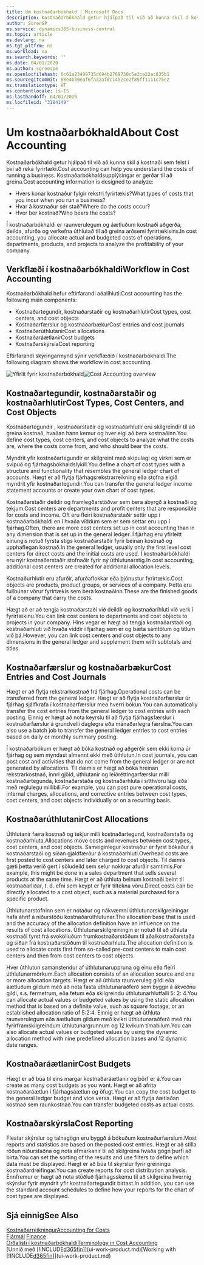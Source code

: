 ```yaml
---
title: Um kostnaðarbókhald | Microsoft Docs
description: Kostnaðarbókhald getur hjálpað til við að kunna skil á kostnaði sem felst í því að reka fyrirtæki.
author: SorenGP
ms.service: dynamics365-business-central
ms.topic: article
ms.devlang: na
ms.tgt_pltfrm: na
ms.workload: na
ms.search.keywords: ''
ms.date: 04/01/2020
ms.author: sgroespe
ms.openlocfilehash: 6c61a23499735d694b2769730c5e3ce22ac835b1
ms.sourcegitcommit: 88e4b30eaf6fa32af0c1452ce2f85ff1111c75e2
ms.translationtype: HT
ms.contentlocale: is-IS
ms.lasthandoff: 04/01/2020
ms.locfileid: "3184149"
---
```

# <a name="about-cost-accounting"></a><span data-ttu-id="084b5-103">Um kostnaðarbókhald</span><span class="sxs-lookup"><span data-stu-id="084b5-103">About Cost Accounting</span></span>
<span data-ttu-id="084b5-104">Kostnaðarbókhald getur hjálpað til við að kunna skil á kostnaði sem felst í því að reka fyrirtæki.</span><span class="sxs-lookup"><span data-stu-id="084b5-104">Cost accounting can help you understand the costs of running a business.</span></span> <span data-ttu-id="084b5-105">Kostnaðarbókhaldsupplýsingar er gerðar til að greina.</span><span class="sxs-lookup"><span data-stu-id="084b5-105">Cost accounting information is designed to analyze:</span></span>  

-   <span data-ttu-id="084b5-106">Hvers konar kostnaður fylgir rekstri fyrirtækis?</span><span class="sxs-lookup"><span data-stu-id="084b5-106">What types of costs that you incur when you run a business?</span></span>  
-   <span data-ttu-id="084b5-107">Hvar á kostnaður sér stað?</span><span class="sxs-lookup"><span data-stu-id="084b5-107">Where do the costs occur?</span></span>  
-   <span data-ttu-id="084b5-108">Hver ber kostnað?</span><span class="sxs-lookup"><span data-stu-id="084b5-108">Who bears the costs?</span></span>  

<span data-ttu-id="084b5-109">Í kostnaðarbókhaldi er raunverulegum og áætluðum kostnaði aðgerða, deilda, afurða og verkefna úthlutað til að greina arðsemi fyrirtækisins.</span><span class="sxs-lookup"><span data-stu-id="084b5-109">In cost accounting, you allocate actual and budgeted costs of operations, departments, products, and projects to analyze the profitability of your company.</span></span>  

## <a name="workflow-in-cost-accounting"></a><span data-ttu-id="084b5-110">Verkflæði í kostnaðarbókhaldi</span><span class="sxs-lookup"><span data-stu-id="084b5-110">Workflow in Cost Accounting</span></span>  
<span data-ttu-id="084b5-111">Kostnaðarbókhald hefur eftirfarandi aðalíhluti:</span><span class="sxs-lookup"><span data-stu-id="084b5-111">Cost accounting has the following main components:</span></span>  

-   <span data-ttu-id="084b5-112">Kostnaðartegundir, kostnaðarstaðir og kostnaðarhlutir</span><span class="sxs-lookup"><span data-stu-id="084b5-112">Cost types, cost centers, and cost objects</span></span>  
-   <span data-ttu-id="084b5-113">Kostnaðarfærslur og kostnaðarbækur</span><span class="sxs-lookup"><span data-stu-id="084b5-113">Cost entries and cost journals</span></span>  
-   <span data-ttu-id="084b5-114">Kostnaðarúthlutanir</span><span class="sxs-lookup"><span data-stu-id="084b5-114">Cost allocations</span></span>  
-   <span data-ttu-id="084b5-115">Kostnaðaráætlanir</span><span class="sxs-lookup"><span data-stu-id="084b5-115">Cost budgets</span></span>
-   <span data-ttu-id="084b5-116">Kostnaðarskýrsla</span><span class="sxs-lookup"><span data-stu-id="084b5-116">Cost reporting</span></span>  

<span data-ttu-id="084b5-117">Eftirfarandi skýringarmynd sýnir verkflæðið í kostnaðarbókhaldi.</span><span class="sxs-lookup"><span data-stu-id="084b5-117">The following diagram shows the workflow in cost accounting.</span></span>  

<span data-ttu-id="084b5-118">![Yfirlit fyrir kostnaðarbókhald](media/costaccountingoverview.png "CostAccountingOverview")</span><span class="sxs-lookup"><span data-stu-id="084b5-118">![Cost Accounting overview](media/costaccountingoverview.png "CostAccountingOverview")</span></span>  

## <a name="cost-types-cost-centers-and-cost-objects"></a><span data-ttu-id="084b5-119">Kostnaðartegundir, kostnaðarstaðir og kostnaðarhlutir</span><span class="sxs-lookup"><span data-stu-id="084b5-119">Cost Types, Cost Centers, and Cost Objects</span></span>  
<span data-ttu-id="084b5-120">Kostnaðartegundir , kostnaðarstaðir og kostnaðarhlutir eru skilgreindir til að greina kostnað, hvaðan hann kemur og hver eigi að bera kostnaðinn.</span><span class="sxs-lookup"><span data-stu-id="084b5-120">You define cost types, cost centers, and cost objects to analyze what the costs are, where the costs come from, and who should bear the costs.</span></span>  

<span data-ttu-id="084b5-121">Myndrit yfir kostnaðartegundir er skilgreint með skipulagi og virkni sem er svipuð og fjárhagsbókhaldslykill.</span><span class="sxs-lookup"><span data-stu-id="084b5-121">You define a chart of cost types with a structure and functionality that resembles the general ledger chart of accounts.</span></span> <span data-ttu-id="084b5-122">Hægt er að flytja fjárhagsrekstrarreikning eða stofna eigið myndrit yfir kostnaðartegundir.</span><span class="sxs-lookup"><span data-stu-id="084b5-122">You can transfer the general ledger income statement accounts or create your own chart of cost types.</span></span>  

<span data-ttu-id="084b5-123">Kostnaðarstaðir deildir og framlegðarstöðvar sem bera ábyrgð á kostnaði og tekjum.</span><span class="sxs-lookup"><span data-stu-id="084b5-123">Cost centers are departments and profit centers that are responsible for costs and income.</span></span> <span data-ttu-id="084b5-124">Oft eru fleiri kostnaðarstaðir settir upp í kostnaðarbókhaldi en í hvaða víddum sem er sem settar eru upp í fjárhag.</span><span class="sxs-lookup"><span data-stu-id="084b5-124">Often, there are more cost centers set up in cost accounting than in any dimension that is set up in the general ledger.</span></span> <span data-ttu-id="084b5-125">Í fjárhag eru yfirleitt einungis notuð fyrsta stigs kostnaðarstaðir fyrir beinan kostnað og upphaflegan kostnað.</span><span class="sxs-lookup"><span data-stu-id="084b5-125">In the general ledger, usually only the first level cost centers for direct costs and the initial costs are used.</span></span> <span data-ttu-id="084b5-126">Í kostnaðarbókhaldi eru nýir kostnaðarstaðir stofnaðir fyrir ný úthlutunarstig.</span><span class="sxs-lookup"><span data-stu-id="084b5-126">In cost accounting, additional cost centers are created for additional allocation levels.</span></span>  

<span data-ttu-id="084b5-127">Kostnaðurhlutir eru afurðir, afurðaflokkar eða þjónustur fyrirtækis.</span><span class="sxs-lookup"><span data-stu-id="084b5-127">Cost objects are products, product groups, or services of a company.</span></span> <span data-ttu-id="084b5-128">Þetta eru fullbúnar vörur fyrirtækis sem bera kostnaðinn.</span><span class="sxs-lookup"><span data-stu-id="084b5-128">These are the finished goods of a company that carry the costs.</span></span>  

<span data-ttu-id="084b5-129">Hægt að er að tengja kostnaðarstaði við deildir og kostnaðaríhluti við verk í fyrirtækinu.</span><span class="sxs-lookup"><span data-stu-id="084b5-129">You can link cost centers to departments and cost objects to projects in your company.</span></span> <span data-ttu-id="084b5-130">Hins vegar er hægt að tengja kostnaðarstaði og kostnaðarhluti við hvaða víddir í fjárhag sem er og bæta samtölum og titlum við þá.</span><span class="sxs-lookup"><span data-stu-id="084b5-130">However, you can link cost centers and cost objects to any dimensions in the general ledger and supplement them with subtotals and titles.</span></span>  

## <a name="cost-entries-and-cost-journals"></a><span data-ttu-id="084b5-131">Kostnaðarfærslur og kostnaðarbækur</span><span class="sxs-lookup"><span data-stu-id="084b5-131">Cost Entries and Cost Journals</span></span>  
<span data-ttu-id="084b5-132">Hægt er að flytja rekstrarkostnað frá fjárhag.</span><span class="sxs-lookup"><span data-stu-id="084b5-132">Operational costs can be transferred from the general ledger.</span></span> <span data-ttu-id="084b5-133">Hægt er að flytja kostnaðarfærslur úr fjárhag sjálfkrafa í kostnaðarfærslur með hverri bókun.</span><span class="sxs-lookup"><span data-stu-id="084b5-133">You can automatically transfer the cost entries from the general ledger to cost entries with each posting.</span></span> <span data-ttu-id="084b5-134">Einnig er hægt að nota keyrslu til að flytja fjárhagsfærslur í kostnaðarfærslur á grundvelli daglegra eða mánaðarlegra færslna.</span><span class="sxs-lookup"><span data-stu-id="084b5-134">You can also use a batch job to transfer the general ledger entries to cost entries based on daily or monthly summary posting.</span></span>  

<span data-ttu-id="084b5-135">Í kostnaðarbókum er hægt að bóka kostnað og aðgerðir sem ekki koma úr fjárhag og sem myndast almennt ekki með úthlutun.</span><span class="sxs-lookup"><span data-stu-id="084b5-135">In cost journals, you can post cost and activities that do not come from the general ledger or are not generated by allocations.</span></span> <span data-ttu-id="084b5-136">Til dæmis er hægt að bóka hreinan rekstrarkostnað, innri gjöld, úthlutanir og leiðréttingarfærslur milli kostnaðartegunda, kostnaðarstaða og kostnaðarhluta í sitthvoru lagi eða með reglulegu millibili.</span><span class="sxs-lookup"><span data-stu-id="084b5-136">For example, you can post pure operational costs, internal charges, allocations, and corrective entries between cost types, cost centers, and cost objects individually or on a recurring basis.</span></span>  

## <a name="cost-allocations"></a><span data-ttu-id="084b5-137">Kostnaðarúthlutanir</span><span class="sxs-lookup"><span data-stu-id="084b5-137">Cost Allocations</span></span>  
<span data-ttu-id="084b5-138">Úthlutanir færa kostnað og tekjur milli kostnaðartegund, kostnaðarstaða og kostnaðarhluta.</span><span class="sxs-lookup"><span data-stu-id="084b5-138">Allocations move costs and revenues between cost types, cost centers, and cost objects.</span></span> <span data-ttu-id="084b5-139">Sameiginlegur kostnaður er fyrst bókaður á kostnaðarstaði og síðan gjaldfærður á kostnaðarhluti.</span><span class="sxs-lookup"><span data-stu-id="084b5-139">Overhead costs are first posted to cost centers and later charged to cost objects.</span></span> <span data-ttu-id="084b5-140">Til dæmis gæti þetta verið gert í söludeild sem selur nokkrar afurðir samtímis.</span><span class="sxs-lookup"><span data-stu-id="084b5-140">For example, this might be done in a sales department that sells several products at the same time.</span></span> <span data-ttu-id="084b5-141">Hægt er að úthluta beinum kostnaði beint til kostnaðarliðar, t. d. efni sem keypt er fyrir tiltekna vöru.</span><span class="sxs-lookup"><span data-stu-id="084b5-141">Direct costs can be directly allocated to a cost object, such as a material purchased for a specific product.</span></span>  

<span data-ttu-id="084b5-142">Úthlutunarstofninn sem er notaður og nákvæmni úthlutunarskilgreiningar hafa áhrif á niðurstöðu kostnaðarúthlutunar.</span><span class="sxs-lookup"><span data-stu-id="084b5-142">The allocation base that is used and the accuracy of the allocation definition have an influence on the results of cost allocations.</span></span> <span data-ttu-id="084b5-143">Úthlutunarskilgreiningin er notuð til að úthluta kostnaði fyrst frá svokölluðum frumkostnaðarstöðum til aðalkostnaðarstaða og síðan frá kostnaðarstöðum til kostnaðarhluta.</span><span class="sxs-lookup"><span data-stu-id="084b5-143">The allocation definition is used to allocate costs first from so-called pre-cost centers to main cost centers and then from cost centers to cost objects.</span></span>  

<span data-ttu-id="084b5-144">Hver úthlutun samanstendur af úthlutunaruppruna og einu eða fleiri úthlutunarmörkum.</span><span class="sxs-lookup"><span data-stu-id="084b5-144">Each allocation consists of an allocation source and one or more allocation targets.</span></span> <span data-ttu-id="084b5-145">Hægt er að úthluta raunveruleg gildi eða áætluðum gildum með að nota fasta úthlutunaraðferð sem byggir á ákveðnu gildi, s.s. fermetrum, eða fetum eða skilgreindu úthlutunarhlutfalli 5: 2: 4.</span><span class="sxs-lookup"><span data-stu-id="084b5-145">You can allocate actual values or budgeted values by using the static allocation method that is based on a definite value, such as square footage, or an established allocation ratio of 5:2:4.</span></span> <span data-ttu-id="084b5-146">Einnig er hægt að úthluta raunverulegum eða áætluðum gildum með kvikri úthlutunaraðferð með níu fyrirframskilgreindum úthlutunargrunnum og 12 kvikum tímabilum.</span><span class="sxs-lookup"><span data-stu-id="084b5-146">You can also allocate actual values or budgeted values by using the dynamic allocation method with nine predefined allocation bases and 12 dynamic date ranges.</span></span>  

## <a name="cost-budgets"></a><span data-ttu-id="084b5-147">Kostnaðaráætlanir</span><span class="sxs-lookup"><span data-stu-id="084b5-147">Cost Budgets</span></span>  
<span data-ttu-id="084b5-148">Hægt er að búa til eins margar kostnaðaráætlanir og þörf er á.</span><span class="sxs-lookup"><span data-stu-id="084b5-148">You can create as many cost budgets as you want.</span></span> <span data-ttu-id="084b5-149">Hægt er að afrita kostnaðaráætlun í fjárhagsáætlun og öfugt.</span><span class="sxs-lookup"><span data-stu-id="084b5-149">You can copy the cost budget to the general ledger budget and vice versa.</span></span> <span data-ttu-id="084b5-150">Hægt er að flytja áætlaðan kostnað sem raunkostnað.</span><span class="sxs-lookup"><span data-stu-id="084b5-150">You can transfer budgeted costs as actual costs.</span></span>  

## <a name="cost-reporting"></a><span data-ttu-id="084b5-151">Kostnaðarskýrsla</span><span class="sxs-lookup"><span data-stu-id="084b5-151">Cost Reporting</span></span>  
<span data-ttu-id="084b5-152">Flestar skýrslur og talnagögn eru byggð á bókuðum kostnaðurfærslum.</span><span class="sxs-lookup"><span data-stu-id="084b5-152">Most reports and statistics are based on the posted cost entries.</span></span> <span data-ttu-id="084b5-153">Hægt er að stilla röðun niðurstaðna og nota afmarkanir til að skilgreina hvaða gögn þurfi að birta.</span><span class="sxs-lookup"><span data-stu-id="084b5-153">You can set the sorting of the results and use filters to define which data must be displayed.</span></span> <span data-ttu-id="084b5-154">Hægt er að búa til skýrslur fyrir greiningu kostnaðardreifingar.</span><span class="sxs-lookup"><span data-stu-id="084b5-154">You can create reports for cost distribution analysis.</span></span> <span data-ttu-id="084b5-155">Ennfremur er hægt að nota stöðluð fjárhagsskemu til að skilgreina hvernig skýrslur fyrir myndrit yfir kostnaðartegundir birtast.</span><span class="sxs-lookup"><span data-stu-id="084b5-155">In addition, you can use the standard account schedules to define how your reports for the chart of cost types are displayed.</span></span>  

## <a name="see-also"></a><span data-ttu-id="084b5-156">Sjá einnig</span><span class="sxs-lookup"><span data-stu-id="084b5-156">See Also</span></span>  
 [<span data-ttu-id="084b5-157">Kostnaðarreikningur</span><span class="sxs-lookup"><span data-stu-id="084b5-157">Accounting for Costs</span></span>](finance-manage-cost-accounting.md)  
 <span data-ttu-id="084b5-158">[Fjármál](finance.md) </span><span class="sxs-lookup"><span data-stu-id="084b5-158">[Finance](finance.md) </span></span>  
 [<span data-ttu-id="084b5-159">Orðalisti í kostnaðarbókhaldi</span><span class="sxs-lookup"><span data-stu-id="084b5-159">Terminology in Cost Accounting</span></span>](finance-terminology-in-cost-accounting.md)  
 <span data-ttu-id="084b5-160">[Unnið með [!INCLUDE[d365fin](includes/d365fin_md.md)]](ui-work-product.md)</span><span class="sxs-lookup"><span data-stu-id="084b5-160">[Working with [!INCLUDE[d365fin](includes/d365fin_md.md)]](ui-work-product.md)</span></span>
